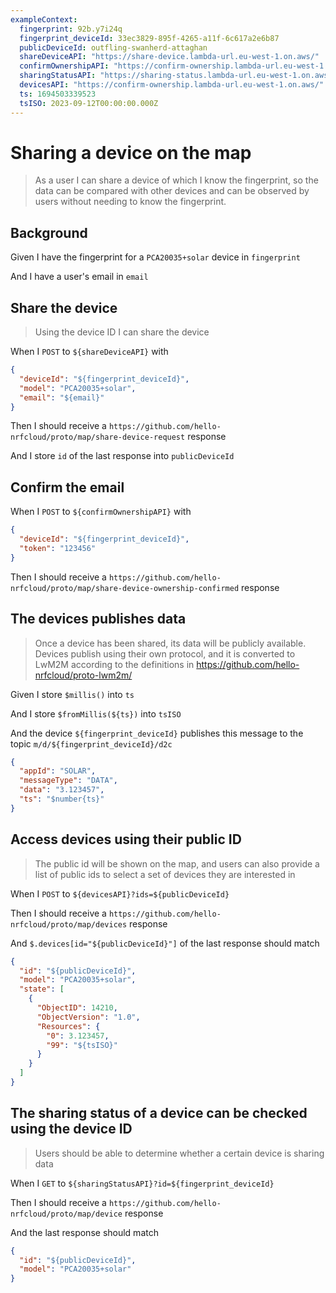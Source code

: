 ```yaml
---
exampleContext:
  fingerprint: 92b.y7i24q
  fingerprint_deviceId: 33ec3829-895f-4265-a11f-6c617a2e6b87
  publicDeviceId: outfling-swanherd-attaghan
  shareDeviceAPI: "https://share-device.lambda-url.eu-west-1.on.aws/"
  confirmOwnershipAPI: "https://confirm-ownership.lambda-url.eu-west-1.on.aws/"
  sharingStatusAPI: "https://sharing-status.lambda-url.eu-west-1.on.aws/"
  devicesAPI: "https://confirm-ownership.lambda-url.eu-west-1.on.aws/"
  ts: 1694503339523
  tsISO: 2023-09-12T00:00:00.000Z
---
```


# Sharing a device on the map

> As a user I can share a device of which I know the fingerprint, so the data
> can be compared with other devices and can be observed by users without
> needing to know the fingerprint.

## Background

Given I have the fingerprint for a `PCA20035+solar` device in `fingerprint`

And I have a user's email in `email`

## Share the device

> Using the device ID I can share the device

When I `POST` to `${shareDeviceAPI}` with

```json
{
  "deviceId": "${fingerprint_deviceId}",
  "model": "PCA20035+solar",
  "email": "${email}"
}
```

Then I should receive a
`https://github.com/hello-nrfcloud/proto/map/share-device-request` response

And I store `id` of the last response into `publicDeviceId`

## Confirm the email

When I `POST` to `${confirmOwnershipAPI}` with

```json
{
  "deviceId": "${fingerprint_deviceId}",
  "token": "123456"
}
```

Then I should receive a
`https://github.com/hello-nrfcloud/proto/map/share-device-ownership-confirmed`
response

## The devices publishes data

> Once a device has been shared, its data will be publicly available.  
> Devices publish using their own protocol, and it is converted to LwM2M
> according to the definitions in https://github.com/hello-nrfcloud/proto-lwm2m/

Given I store `$millis()` into `ts`

And I store `$fromMillis(${ts})` into `tsISO`

And the device `${fingerprint_deviceId}` publishes this message to the topic
`m/d/${fingerprint_deviceId}/d2c`

```json
{
  "appId": "SOLAR",
  "messageType": "DATA",
  "data": "3.123457",
  "ts": "$number{ts}"
}
```

## Access devices using their public ID

> The public id will be shown on the map, and users can also provide a list of
> public ids to select a set of devices they are interested in

When I `POST` to `${devicesAPI}?ids=${publicDeviceId}`

Then I should receive a `https://github.com/hello-nrfcloud/proto/map/devices`
response

And `$.devices[id="${publicDeviceId}"]` of the last response should match

```json
{
  "id": "${publicDeviceId}",
  "model": "PCA20035+solar",
  "state": [
    {
      "ObjectID": 14210,
      "ObjectVersion": "1.0",
      "Resources": {
        "0": 3.123457,
        "99": "${tsISO}"
      }
    }
  ]
}
```

## The sharing status of a device can be checked using the device ID

> Users should be able to determine whether a certain device is sharing data

When I `GET` to `${sharingStatusAPI}?id=${fingerprint_deviceId}`

Then I should receive a `https://github.com/hello-nrfcloud/proto/map/device`
response

And the last response should match

```json
{
  "id": "${publicDeviceId}",
  "model": "PCA20035+solar"
}
```
